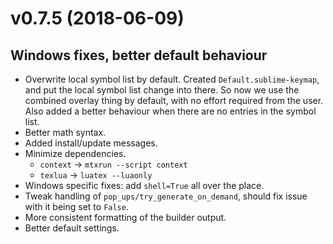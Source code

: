 # v0.7.5 (2018-06-09)

## Windows fixes, better default behaviour

- Overwrite local symbol list by default. Created `Default.sublime-keymap`, and
  put the local symbol list change into there. So now we use the combined
  overlay thing by default, with no effort required from the user. Also added a
  better behaviour when there are no entries in the symbol list.
- Better math syntax.
- Added install/update messages.
- Minimize dependencies.
  - `context` -> `mtxrun --script context`
  - `texlua` -> `luatex --luaonly`
- Windows specific fixes: add `shell=True` all over the place.
- Tweak handling of `pop_ups/try_generate_on_demand`, should fix issue with it
  being set to `False`.
- More consistent formatting of the builder output.
- Better default settings.
